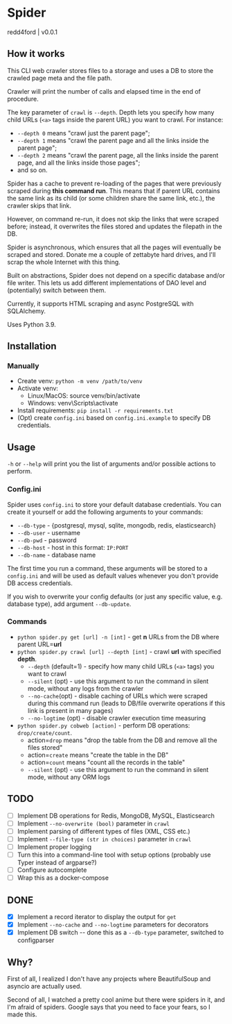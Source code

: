# Spider
redd4ford | v0.0.1

## How it works

This CLI web crawler stores files to a storage and uses a DB to store the crawled page meta and the file path.

Crawler will print the number of calls and elapsed time in the end of procedure.

The key parameter of `crawl` is `--depth`. Depth lets you specify how many child URLs (`<a>` tags inside the parent URL) you want to crawl. For instance:
* `--depth 0` means "crawl just the parent page"; 
* `--depth 1` means "crawl the parent page and all the links inside the parent page"; 
* `--depth 2` means "crawl the parent page, all the links inside the parent page, and all the links inside those pages";
* and so on.

Spider has a cache to prevent re-loading of the pages that were previously scraped during **this command run**. This means that if parent URL contains the same link as its child (or some children share the same link, etc.), the crawler skips that link.

However, on command re-run, it does not skip the links that were scraped before; instead, it overwrites the files stored and updates the filepath in the DB.

Spider is asynchronous, which ensures that all the pages will eventually be scraped and stored. Donate me a couple of zettabyte hard drives, and I'll scrap the whole Internet with this thing.

Built on abstractions, Spider does not depend on a specific database and/or file writer. This lets us add different implementations of DAO level and (potentially) switch between them.

Currently, it supports HTML scraping and async PostgreSQL with SQLAlchemy.

Uses Python 3.9.

## Installation

### Manually
* Create venv: `python -m venv /path/to/venv`
* Activate venv:
  * Linux/MacOS: source venv/bin/activate
  * Windows: venv\Scripts\activate
* Install requirements: `pip install -r requirements.txt`
* (Opt) create `config.ini` based on `config.ini.example` to specify DB credentials.

## Usage

`-h` or `--help` will print you the list of arguments and/or possible actions to perform.

### Config.ini

Spider uses `config.ini` to store your default database credentials. You can create it yourself or add the following arguments to your commands:
* `--db-type` - {postgresql, mysql, sqlite, mongodb, redis, elasticsearch}
* `--db-user` - username
* `--db-pwd` - password
* `--db-host` - host in this format: `IP:PORT`
* `--db-name` - database name

The first time you run a command, these arguments will be stored to a `config.ini` and will be used as default values whenever you don't provide DB access credentials.

If you wish to overwrite your config defaults (or just any specific value, e.g. database type), add argument `--db-update`.

### Commands

* `python spider.py get [url] -n [int]` - get **n** URLs from the DB where parent URL=**url**
* `python spider.py crawl [url] --depth [int]` - crawl **url** with specified **depth**.
  * `--depth` (default=1) - specify how many child URLs (`<a>` tags) you want to crawl
  * `--silent` (opt) - use this argument to run the command in silent mode, without any logs from the crawler
  * `--no-cache`(opt) - disable caching of URLs which were scraped during this command run (leads to DB/file overwrite operations if this link is present in many pages)
  * `--no-logtime` (opt) - disable crawler execution time measuring
* `python spider.py cobweb [action]` - perform DB operations: `drop/create/count`.
  * action=`drop` means "drop the table from the DB and remove all the files stored"
  * action=`create` means "create the table in the DB"
  * action=`count` means "count all the records in the table"
  * `--silent` (opt) - use this argument to run the command in silent mode, without any ORM logs

## TODO

- [ ] Implement DB operations for Redis, MongoDB, MySQL, Elasticsearch 
- [ ] Implement `--no-overwrite (bool)` parameter in `crawl`
- [ ] Implement parsing of different types of files (XML, CSS etc.)
- [ ] Implement `--file-type (str in choices)` parameter in `crawl`
- [ ] Implement proper logging
- [ ] Turn this into a command-line tool with setup options (probably use Typer instead of argparse?)
- [ ] Configure autocomplete 
- [ ] Wrap this as a docker-compose

## DONE

- [x] Implement a record iterator to display the output for `get`
- [x] Implement `--no-cache` and `--no-logtime` parameters for decorators
- [x] Implement DB switch -- done this as a `--db-type` parameter, switched to configparser

## Why?

First of all, I realized I don't have any projects where BeautifulSoup and asyncio are actually used.

Second of all, I watched a pretty cool anime but there were spiders in it, and I'm afraid of spiders. Google says that you need to face your fears, so I made this.